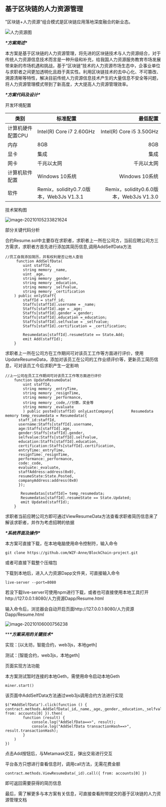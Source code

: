 ## 基于区块链的人力资源管理

”区块链+人力资源“组合模式是区块链应用落地深度融合的新业态。

![人力资源图](https://i.loli.net/2020/12/07/GqoMCuX3narN9D4.jpg)

***\*方案简述\****

​      本方案是基于区块链的人力资源管理，将先进的区块链技术与人力资源结合，对于传统人力资源信息技术而言是一种升级和补充，给我国人力资源服务教育市场发展带来新的市场机遇和挑战，基于“区块链”技术的人力资源市场生态中，企事业单位与求职者之间更加透明化且趋于真实性。利用区块链技术的去中心化、不可篡改、溯源清晰等特性，解决目前传统人力资源信息技术产生的大量信息不安全等问题，将人力资源管理模式带到了新高度，大大提高人力资源管理效率。

***\*方案代码及设计\****

开发环境配置

| 类别              | 标准配置                                |                                最低配置 |
| ----------------- | --------------------------------------- | --------------------------------------: |
| 计算机硬件配置CPU | Intel(R) Core i7 2.60GHz                |                Intel(R) Core i5 3.50GHz |
| 内存              | 8GB                                     |                                     8GB |
| 显卡              | 集成                                    |                                    集成 |
| 网卡              | 千兆以太网                              |                              千兆以太网 |
| 计算机软件配置    | Windows 10系统                          |                          Windows 10系统 |
| 软件              | Remix，solidity0.7.0版本，Web3Js V1.3.1 | Remix，solidity0.6.0版本，Web3Js V1.3.0 |

技术架构图

![image-20210105233821624](https://i.loli.net/2021/01/05/aO2ekmvMXE1qND5.png)

部分关键代码分析

合约Resume.sol中主要存在求职者，求职者上一所在公司方，当前应聘公司方三方需求，求职者方首先进行添加其简历信息,调用AddSelfData方法

```solidity
//员工自我添加简历，并有权利是否让他人查验
     function AddSelfData(
        uint staffId,
        string memory _name,
        uint _age,
        string memory _gender,
        string memory _education,
        string memory _selfvalue,
        string memory _certification
    ) public onlyStaff{
        staffId = staff_id;
        Staffs[staffId].username = _name;
        Staffs[staffId].age = _age;
        Staffs[staffId].gender =_gender;
        Staffs[staffId].education =_education;
        Staffs[staffId].selfvalue = _selfvalue;
        Staffs[staffId].certification = _certification;
        
        Resumedatas[staffId].resumeState == State.Add;
        emit Add(staffId);
    }
```

求职者上一所在公司方在工作期间可对该员工工作等方面进行评价，使用UpdateResumeData，添加对该员工在公司的工作业绩评价等，更新员工简历信息，可对该员工今后求职产生一定影响

```solidity
//上一公司在员工工作期间可对该员工工作等方面进行评价
    function UpdateResumeData(
        uint staffId,
        string memory _entryTime,
        string memory _resignTime,
        string memory _performance,
        string memory _code,//分数，奖金等
        string memory _evaluate
        ) public posted(staffId) onlyLastCompany{        Resumedata memory temp_resumedata = Resumedata({
      staff_id:staffId,
      username:Staffs[staffId].username,
      age:Staffs[staffId].age,
      gender:Staffs[staffId].gender,
      selfvalue:Staffs[staffId].selfvalue,
      education:Staffs[staffId].education,
      certification:Staffs[staffId].certification,
      entryTime:_entryTime,
      resignTime:_resignTime,
      performance:_performance,
      code:_code,
      evaluate:_evaluate,
      staffAddress:address(0x0),
      resumeState:State.Posted,
      companyAddress:address(0x0)
      });
      
       Resumedatas[staffId]= temp_resumedata;
       Resumedatas[staffId].resumeState == State.Updated;
       emit Updated(staffId);
    }
```

求职者当前应聘公司方即可通过ViewResumeData方法查看求职者简历信息来了解该求职者，并作为考虑招聘的依据

***\*系统界面及操作\****

本方案可直接下载，在本地电脑使用命令控制符，输入命令

```
git clone https://github.com/WZF-Anne/BlockChain-project.git
```

或者可直接下载整个压缩包

下载到本地后，进入人力资源Dapp文件夹，可直接输入命令

```
live-server --port=8080
```

若没下载live-server可使用npm进行下载，或者也可直接使用本地工具打开http://127.0.0.1:8080/人力资源Dapp/Resume.html

输入命令后，浏览器会自动开启页面http://127.0.0.1:8080/人力资源Dapp/Resume.html

![image-20210106000756238](https://i.loli.net/2021/01/06/iDTzURYkmghFWpN.png)

*****\*方案采用的关键技术\****

实现：[以太坊，智能合约，web3js，本地geth]

测试：[智能合约，web3js，本地geth]

页面实现方法功能

本方案测试暂时连接的本地Geth，需使用命令启动本地Geth

```
miner.start()
```

该页面中AddSelfData方法通过web3js调用合约方法进行实现

```nodejs
$("#AddSelfData").click(function () {
contract.methods.AddSelfData(_id,_name,_age,_gender,_education,_selfvalue,_certification).send({ from: accounts[0] }).then(
        function (result) {
            console.log("AddSelfData==>", result);
            console.log("AddSelfData transactionHash==>", result.transactionHash);
        }
    )
})
```

点击Add按钮后，与Metamask交互，弹出交易进行交互

平台各方只想进行查看信息时，调用call方法，无需花费金额

```
contract.methods.ViewResumeData(_id).call({ from: accounts[0] })
```

即可返回需要获得的简历信息

最后，需了解更多与本方案有关信息，可直接查看附带提交的基于区块链的人力资源管理文档